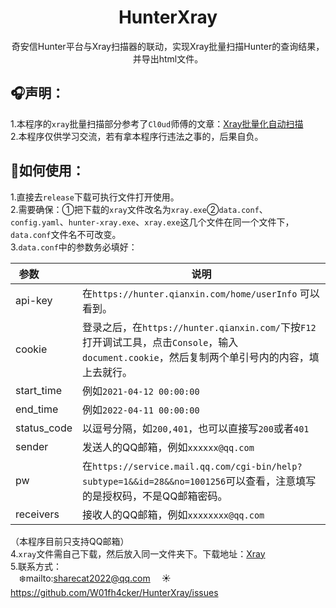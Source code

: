 # <h1 align="center" >HunterXray</h1>  
<div align="center" >奇安信Hunter平台与Xray扫描器的联动，实现Xray批量扫描Hunter的查询结果，并导出html文件。</div>  

## :headphones:声明：

1.本程序的`xray`批量扫描部分参考了`Cl0ud`师傅的文章：[Xray批量化自动扫描](https://www.cnblogs.com/Cl0ud/p/14001908.html)  
2.本程序仅供学习交流，若有拿本程序行违法之事的，后果自负。

## :book:如何使用：
1.直接去`release`下载可执行文件打开使用。  
2.需要确保：①把下载的`xray`文件改名为`xray.exe`②`data.conf`、`config.yaml`、`hunter-xray.exe`、`xray.exe`这几个文件在同一个文件下，`data.conf`文件名不可改变。  
3.`data.conf`中的参数务必填好：

| 参数&emsp;&emsp;&emsp;| 说明 |
| ------- | ------- |
|    api-key     |     在`https://hunter.qianxin.com/home/userInfo` 可以看到。|
|    cookie     |     登录之后，在`https://hunter.qianxin.com/`下按`F12`打开调试工具，点击`Console`，输入`document.cookie`，然后复制两个单引号内的内容，填上去就行。
| start_time | 例如`2021-04-12 00:00:00` |
| end_time | 例如`2022-04-11 00:00:00` |
| status_code | 以逗号分隔，如`200,401`，也可以直接写`200`或者`401` |
| sender | 发送人的QQ邮箱，例如`xxxxxx@qq.com` |
| pw | 在`https://service.mail.qq.com/cgi-bin/help?subtype=1&&id=28&&no=1001256`可以查看，注意填写的是授权码，不是QQ邮箱密码。 |
| receivers | 接收人的QQ邮箱，例如`xxxxxxxx@qq.com` |  

（本程序目前只支持QQ邮箱）  
4.`xray`文件需自己下载，然后放入同一文件夹下。下载地址：[Xray](https://github.com/chaitin/xray)  
5.联系方式：  
&emsp;:snowflake:mailto:sharecat2022@qq.com  &emsp;:sunny:https://github.com/W01fh4cker/HunterXray/issues
